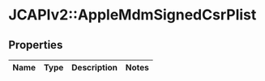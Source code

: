 # JCAPIv2::AppleMdmSignedCsrPlist

## Properties
Name | Type | Description | Notes
------------ | ------------- | ------------- | -------------


